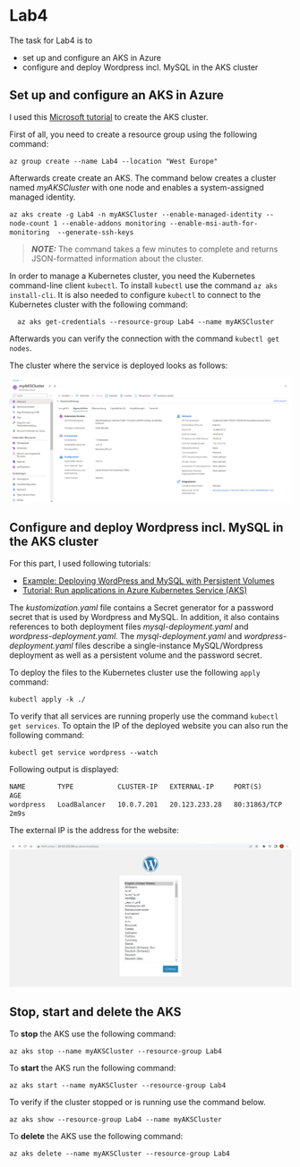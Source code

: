 # Lab4

The task for Lab4 is to 
- set up and configure an AKS in Azure
- configure and deploy Wordpress incl. MySQL in the AKS cluster

## Set up and configure an AKS in Azure

I used this [Microsoft tutorial](https://learn.microsoft.com/en-us/azure/aks/learn/quick-kubernetes-deploy-cli) to create the AKS cluster. 

First of all, you need to create a resource group using the following command:

    az group create --name Lab4 --location "West Europe"
   
Afterwards create create an AKS. The command below creates a cluster named *myAKSCluster* with one node and enables a system-assigned managed identity.

    az aks create -g Lab4 -n myAKSCluster --enable-managed-identity --node-count 1 --enable-addons monitoring --enable-msi-auth-for-monitoring  --generate-ssh-keys

> **_NOTE:_**  The command takes a few minutes to complete and returns JSON-formatted information about the cluster.

In order to manage a Kubernetes cluster, you need the Kubernetes command-line client `kubectl`. To install `kubectl` use the command `az aks install-cli`. It is also needed to configure `kubectl` to connect to the Kubernetes cluster with the following command:

      az aks get-credentials --resource-group Lab4 --name myAKSCluster

Afterwards you can verify the connection with the command `kubectl get nodes`.

The cluster where the service is deployed looks as follows:

![cluster](https://github.com/tamara201/Software-Deployment/blob/main/Lab4/Screenshots/cluster.png)

## Configure and deploy Wordpress incl. MySQL in the AKS cluster

For this part, I used following tutorials:
- [Example: Deploying WordPress and MySQL with Persistent Volumes](https://kubernetes.io/docs/tutorials/stateful-application/mysql-wordpress-persistent-volume/)
- [Tutorial: Run applications in Azure Kubernetes Service (AKS)](https://learn.microsoft.com/en-us/azure/aks/tutorial-kubernetes-deploy-application?tabs=azure-cli)

The *kustomization.yaml* file contains a Secret generator for a password secret that is used by Wordpress and MySQL. In addition, it also contains references to both deployment files *mysql-deployment.yaml* and *wordpress-deployment.yaml*. The *mysql-deployment.yaml* and *wordpress-deployment.yaml* files describe a single-instance MySQL/Wordpress deployment as well as a persistent volume and the password secret. 

To deploy the files to the Kubernetes cluster use the following `apply` command:

    kubectl apply -k ./

To verify that all services are running properly use the command `kubectl get services`. To optain the IP of the deployed website you can also run the following command:

    kubectl get service wordpress --watch

Following output is displayed:

```
NAME        TYPE           CLUSTER-IP   EXTERNAL-IP     PORT(S)        AGE
wordpress   LoadBalancer   10.0.7.201   20.123.233.28   80:31863/TCP   2m9s
```

The external IP is the address for the website:

![wordpress](https://github.com/tamara201/Software-Deployment/blob/main/Lab4/Screenshots/wordpress.png)

## Stop, start and delete the AKS

To **stop** the AKS use the following command:

    az aks stop --name myAKSCluster --resource-group Lab4

To **start** the AKS run the following command:

    az aks start --name myAKSCluster --resource-group Lab4

To verify if the cluster stopped or is running use the command below.

    az aks show --resource-group Lab4 --name myAKSCluster

To **delete** the AKS use the following command:

    az aks delete --name myAKSCluster --resource-group Lab4
